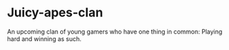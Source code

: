 # Juicy-apes-clan
An upcoming clan of young gamers who have one thing in common: Playing hard and winning as such.

